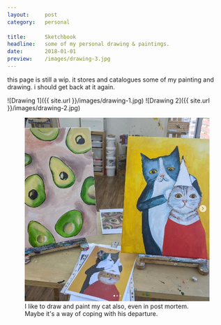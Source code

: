 ```yaml
---
layout:     post
category:   personal

title:      Sketchbook
headline:   some of my personal drawing & paintings.
date:       2018-01-01
preview:    /images/drawing-3.jpg
---
```


this page is still a wip. it stores and catalogues some of my painting and drawing. i should get back at it again.

![Drawing 1]({{ site.url }}/images/drawing-1.jpg)
![Drawing 2]({{ site.url }}/images/drawing-2.jpg)

<figure>
<img src="/images/drawing-3.jpg" class="imgbleed">
<figcaption>I like to draw and paint my cat also, even in post mortem. Maybe it's a way of coping with his departure.</figcaption>
</figure>

